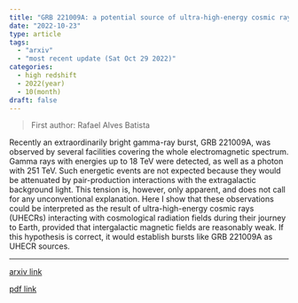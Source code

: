 ```yaml
---
title: "GRB 221009A: a potential source of ultra-high-energy cosmic rays"
date: "2022-10-23"
type: article
tags:
  - "arxiv"
  - "most recent update (Sat Oct 29 2022)"
categories:
  - high redshift
  - 2022(year)
  - 10(month)
draft: false
---
```


> First author: Rafael Alves Batista

 Recently an extraordinarily bright gamma-ray burst, GRB 221009A, was observed
by several facilities covering the whole electromagnetic spectrum. Gamma rays
with energies up to 18 TeV were detected, as well as a photon with 251 TeV.
Such energetic events are not expected because they would be attenuated by
pair-production interactions with the extragalactic background light. This
tension is, however, only apparent, and does not call for any unconventional
explanation. Here I show that these observations could be interpreted as the
result of ultra-high-energy cosmic rays (UHECRs) interacting with cosmological
radiation fields during their journey to Earth, provided that intergalactic
magnetic fields are reasonably weak. If this hypothesis is correct, it would
establish bursts like GRB 221009A as UHECR sources.

---
[arxiv link](http://arxiv.org/abs/2210.12855v1)

[pdf link](http://arxiv.org/pdf/2210.12855v1)